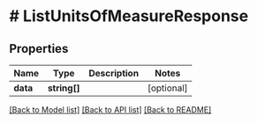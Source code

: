 # # ListUnitsOfMeasureResponse

## Properties

Name | Type | Description | Notes
------------ | ------------- | ------------- | -------------
**data** | **string[]** |  | [optional]

[[Back to Model list]](../../README.md#models) [[Back to API list]](../../README.md#endpoints) [[Back to README]](../../README.md)

